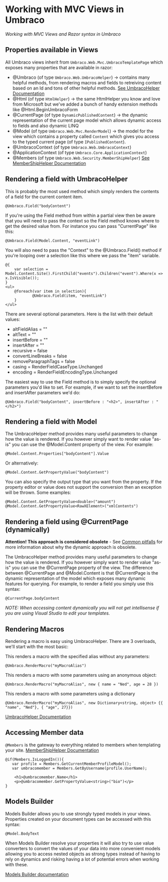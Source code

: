 # Working with MVC Views in Umbraco

_Working with MVC Views and Razor syntax in Umbraco_

## Properties available in Views

All Umbraco views inherit from `Umbraco.Web.Mvc.UmbracoTemplatePage` which exposes many properties that are available in razor:

* @Umbraco (of type `Umbraco.Web.UmbracoHelper`) -> contains many helpful methods, from rendering macros and fields to retreiving content based on an Id and tons of other helpful methods. [See UmbracoHelper Documentation](../../Querying/UmbracoHelper/index.md)
* @Html (of type `HtmlHelper`) -> the same HtmlHelper you know and love from Microsoft but we've added a bunch of handy extension methods like @Html.BeginUmbracoForm
* @CurrentPage (of type `DynamicPublishedContent`) -> the dynamic representation of the current page model which allows dynamic access to fields and also dynamic LINQ
* @Model (of type `Umbraco.Web.Mvc.RenderModel`) -> the model for the view which contains a property called `Content` which gives you access to the typed current page (of type `IPublishedContent`). 
* @UmbracoContext (of type `Umbraco.Web.UmbracoContext`)
* @ApplicationContext (of type `Umbraco.Core.ApplicationContext`)
* @Members (of type `Umbraco.Web.Security.MemberShipHelper`) [See MemberShipHelper Documentation](../../Querying/MemberShipHelper/index.md)

## Rendering a field with UmbracoHelper
This is probably the most used method which simply renders the contents of a field for the current content item.

	@Umbraco.Field("bodyContent")
	
If you're using the Field method from within a partial view then be aware that you will need to pass the context so the Field method knows where to get the desired value from. For instance you can pass "CurrentPage" like this:

	@Umbraco.Field(Model.Content, "eventLink")

You will also need to pass the "Context" to the @Umbraco.Field() method if you're looping over a selection like this where we pass the "item" variable.

	@{
		var selection = Model.Content.Site().FirstChild("events").Children("event").Where(x => x.IsVisible());
	}
	<ul>
		@foreach(var item in selection){
        		@Umbraco.Field(item, "eventLink")
		}
	</ul>

There are several optional parameters. Here is the list with their default values:

* altFieldAlias = ""
* altText = ""
* insertBefore = ""
* insertAfter = ""
* recursive = false
* convertLineBreaks = false
* removeParagraphTags = false
* casing = RenderFieldCaseType.Unchanged
* encoding = RenderFieldEncodingType.Unchanged

The easiest way to use the Field method is to simply specify the optional parameters you'd like to set. For example, if we want to set the insertBefore and insertAfter parameters we'd do:

	@Umbraco.Field("bodyContent", insertBefore : "<h2>", insertAfter : "</h2>")
	

## Rendering a field with Model

The UmbracoHelper method provides many useful parameters to change how the value is rendered. If you however simply want to render value "as-is" you can use the @Model.Content property of the view. For example:

	@Model.Content.Properties["bodyContent"].Value

Or alternatively:

	@Model.Content.GetPropertyValue("bodyContent")

You can also specify the output type that you want from the property. If the property editor or value does not support the conversion then an exception will be thrown. Some examples:

 	@Model.Content.GetPropertyValue<double>("amount")
	@Model.Content.GetPropertyValue<RawXElement>("xmlContents")

## Rendering a field using @CurrentPage (dynamically)

**Attention! This approach is considered obsolete** - See [Common pitfalls](https://our.umbraco.com/documentation/reference/Common-Pitfalls/#dynamics) for more information about why the dynamic approach is obsolete.

The UmbracoHelper method provides many useful parameters to change how the value is rendered. If you however simply want to render value "as-is" you can use the @CurrentPage property of the view. The difference between @CurrentPage and @Model.Content is that @CurrentPage is the dynamic representation of the model which exposes many dynamic features for querying. For example, to render a field you simply use this syntax:

	@CurrentPage.bodyContent

*NOTE: When accessing content dynamically you will not get intellisense if you are using Visual Studio to edit your templates.*

## <a name="renderingMacros"></a>Rendering Macros

Rendering a macro is easy using UmbracoHelper. There are 3 overloads, we'll start with the most basic:

This renders a macro with the specified alias without any parameters:

	@Umbraco.RenderMacro("myMacroAlias")

This renders a macro with some parameters using an anonymous object:

	@Umbraco.RenderMacro("myMacroAlias", new { name = "Ned", age = 28 })

This renders a macro with some parameters using a dictionary

	@Umbraco.RenderMacro("myMacroAlias", new Dictionary<string, object> {{ "name", "Ned"}, { "age", 27}})


[UmbracoHelper Documentation](../../Querying/UmbracoHelper/index.md)


## Accessing Member data

`@Members` is the gateway to everything related to members when templating your site. [MemberShipHelper Documentation](../../Querying/MemberShipHelper/index.md)

	@if(Members.IsLoggedIn()){
	   var profile = Members.GetCurrentMemberProfileModel();
	   var umbracomember = Members.GetByUsername(profile.UserName);
	   
	    <h1>@umbracomember.Name</h1>
	    <p>@umbracomember.GetPropertyValue<string>("bio")</p>
	}

## Models Builder

Models Builder allows you to use strongly typed models in your views.
Properties created on your document types can be accessed with this syntax:

	@Model.BodyText

When Models Builder resolve your properties it will also try to use value converters to convert the values of your data into more convenient models allowing you to access nested objects as strong types instead of having to rely on dynamics and risking having a lot of potential errors when working with these.

[Models Builder documentation](../Modelsbuilder/)
